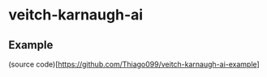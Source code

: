 # veitch-karnaugh-ai

## Example

(source code)[https://github.com/Thiago099/veitch-karnaugh-ai-example]
